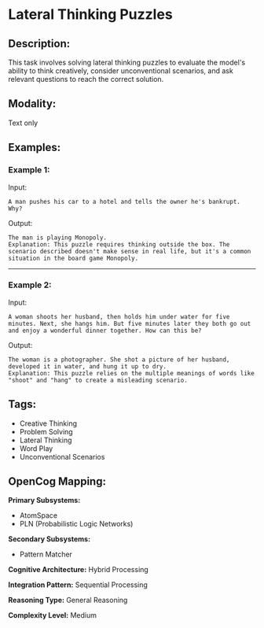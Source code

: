# Lateral Thinking Puzzles

## Description:
This task involves solving lateral thinking puzzles to evaluate the model's ability to think creatively, consider unconventional scenarios, and ask relevant questions to reach the correct solution.

## Modality:
Text only

## Examples:

### Example 1:

Input:

```
A man pushes his car to a hotel and tells the owner he's bankrupt. Why?
```

Output:

```
The man is playing Monopoly.
Explanation: This puzzle requires thinking outside the box. The scenario described doesn't make sense in real life, but it's a common situation in the board game Monopoly.
```

---

### Example 2:

Input:

```
A woman shoots her husband, then holds him under water for five minutes. Next, she hangs him. But five minutes later they both go out and enjoy a wonderful dinner together. How can this be?
```

Output:

```
The woman is a photographer. She shot a picture of her husband, developed it in water, and hung it up to dry.
Explanation: This puzzle relies on the multiple meanings of words like "shoot" and "hang" to create a misleading scenario.
```

## Tags:
- Creative Thinking
- Problem Solving
- Lateral Thinking
- Word Play
- Unconventional Scenarios

## OpenCog Mapping:

**Primary Subsystems:**
- AtomSpace
- PLN (Probabilistic Logic Networks)

**Secondary Subsystems:**
- Pattern Matcher

**Cognitive Architecture:** Hybrid Processing

**Integration Pattern:** Sequential Processing

**Reasoning Type:** General Reasoning

**Complexity Level:** Medium